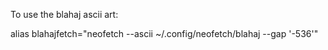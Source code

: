 To use the blahaj ascii art:

alias blahajfetch="neofetch --ascii ~/.config/neofetch/blahaj --gap '-536'"

